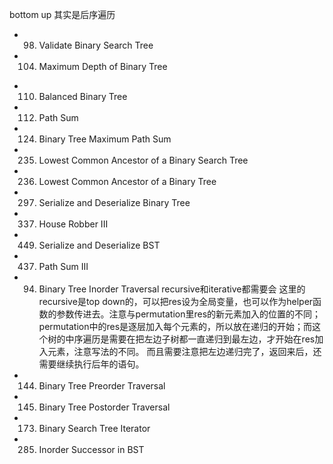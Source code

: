 bottom up 其实是后序遍历
* 98. Validate Binary Search Tree
* 104. Maximum Depth of Binary Tree
- 110. Balanced Binary Tree
- 112. Path Sum
- 124. Binary Tree Maximum Path Sum
- 235. Lowest Common Ancestor of a Binary Search Tree
- 236. Lowest Common Ancestor of a Binary Tree
- 297. Serialize and Deserialize Binary Tree
- 337. House Robber III
- 449. Serialize and Deserialize BST
- 437. Path Sum III

- 94. Binary Tree Inorder Traversal 
recursive和iterative都需要会
这里的recursive是top down的，可以把res设为全局变量，也可以作为helper函数的参数传进去。注意与permutation里res的新元素加入的位置的不同；permutation中的res是逐层加入每个元素的，所以放在递归的开始；而这个树的中序遍历是需要在把左边子树都一直递归到最左边，才开始在res加入元素，注意写法的不同。
而且需要注意把左边递归完了，返回来后，还需要继续执行后年的语句。
- 144. Binary Tree Preorder Traversal
- 145. Binary Tree Postorder Traversal
- 173. Binary Search Tree Iterator
- 285. Inorder Successor in BST
